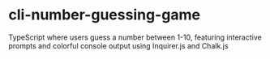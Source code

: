 # cli-number-guessing-game
TypeScript where users guess a number between 1-10, featuring interactive prompts and colorful console output using Inquirer.js and Chalk.js
